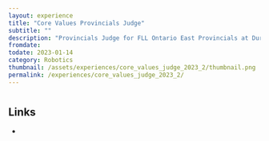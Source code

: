 ```yaml
---
layout: experience
title: "Core Values Provincials Judge"
subtitle: ""
description: "Provincials Judge for FLL Ontario East Provincials at Durham College for the Core Values category"
fromdate: 
todate: 2023-01-14
category: Robotics
thumbnail: /assets/experiences/core_values_judge_2023_2/thumbnail.png
permalink: /experiences/core_values_judge_2023_2/
---
```


#

## Links

-
